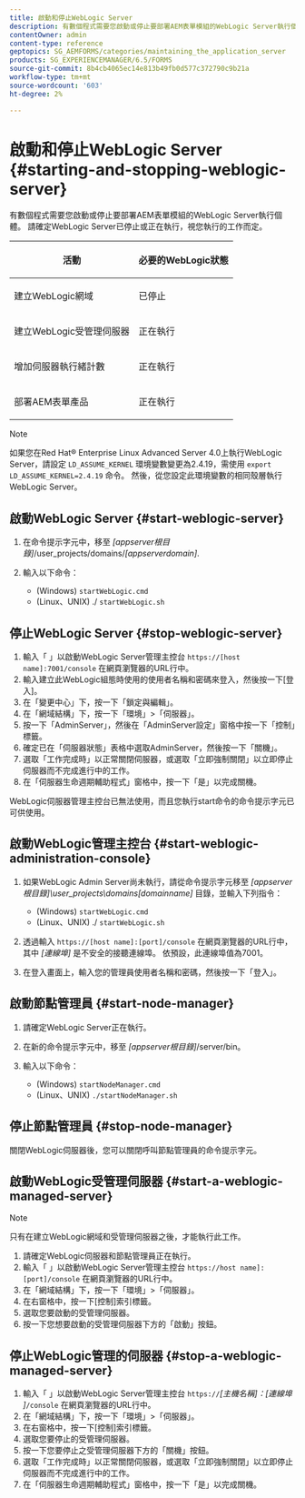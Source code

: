 ```yaml
---
title: 啟動和停止WebLogic Server
description: 有數個程式需要您啟動或停止要部署AEM表單模組的WebLogic Server執行個體。 本檔案說明如何啟動和停止WebLogic Server。
contentOwner: admin
content-type: reference
geptopics: SG_AEMFORMS/categories/maintaining_the_application_server
products: SG_EXPERIENCEMANAGER/6.5/FORMS
source-git-commit: 8b4cb4065ec14e813b49fb0d577c372790c9b21a
workflow-type: tm+mt
source-wordcount: '603'
ht-degree: 2%

---
```



# 啟動和停止WebLogic Server {#starting-and-stopping-weblogic-server}

有數個程式需要您啟動或停止要部署AEM表單模組的WebLogic Server執行個體。 請確定WebLogic Server已停止或正在執行，視您執行的工作而定。

<table>
 <thead>
  <tr>
   <th><p>活動</p></th>
   <th><p>必要的WebLogic狀態</p></th>
  </tr>
 </thead>
 <tbody>
  <tr>
   <td><p>建立WebLogic網域</p></td>
   <td><p>已停止</p></td>
  </tr>
  <tr>
   <td><p>建立WebLogic受管理伺服器</p></td>
   <td><p>正在執行</p></td>
  </tr>
  <tr>
   <td><p>增加伺服器執行緒計數</p></td>
   <td><p>正在執行</p></td>
  </tr>
  <tr>
   <td><p>部署AEM表單產品</p></td>
   <td><p>正在執行</p></td>
  </tr>
 </tbody>
</table>

>[!NOTE]
>
>如果您在Red Hat® Enterprise Linux Advanced Server 4.0上執行WebLogic Server，請設定 `LD_ASSUME_KERNEL` 環境變數變更為2.4.19，需使用 `export LD_ASSUME_KERNEL=2.4.19` 命令。 然後，從您設定此環境變數的相同殼層執行WebLogic Server。

## 啟動WebLogic Server {#start-weblogic-server}

1. 在命令提示字元中，移至 *[appserver根目錄]*/user_projects/domains/*[appserverdomain]*.
1. 輸入以下命令：

   * (Windows) `startWebLogic.cmd`
   * (Linux、UNIX) ./ `startWebLogic.sh`

## 停止WebLogic Server {#stop-weblogic-server}

1. 輸入「 」以啟動WebLogic Server管理主控台 `https://[host name]:7001/console` 在網頁瀏覽器的URL行中。
1. 輸入建立此WebLogic組態時使用的使用者名稱和密碼來登入，然後按一下[登入]。
1. 在「變更中心」下，按一下「鎖定與編輯」。
1. 在「網域結構」下，按一下「環境」>「伺服器」。
1. 按一下「AdminServer」，然後在「AdminServer設定」窗格中按一下「控制」標籤。
1. 確定已在「伺服器狀態」表格中選取AdminServer，然後按一下「關機」。
1. 選取「工作完成時」以正常關閉伺服器，或選取「立即強制關閉」以立即停止伺服器而不完成進行中的工作。
1. 在「伺服器生命週期輔助程式」窗格中，按一下「是」以完成關機。

WebLogic伺服器管理主控台已無法使用，而且您執行start命令的命令提示字元已可供使用。

## 啟動WebLogic管理主控台 {#start-weblogic-administration-console}

1. 如果WebLogic Admin Server尚未執行，請從命令提示字元移至 *[appserver根目錄]\user_projects\domains\[domainname]* 目錄，並輸入下列指令：

   * (Windows) `startWebLogic.cmd`
   * (Linux、UNIX) ./ `startWebLogic.sh`

1. 透過輸入 `https://[host name]:[port]/console` 在網頁瀏覽器的URL行中，其中 *[連線埠]* 是不安全的接聽連線埠。 依預設，此連線埠值為7001。
1. 在登入畫面上，輸入您的管理員使用者名稱和密碼，然後按一下「登入」。

## 啟動節點管理員 {#start-node-manager}

1. 請確定WebLogic Server正在執行。
1. 在新的命令提示字元中，移至 *[appserver根目錄]*/server/bin。
1. 輸入以下命令：

   * (Windows) `startNodeManager.cmd`
   * (Linux、UNIX) `./startNodeManager.sh`

## 停止節點管理員 {#stop-node-manager}

關閉WebLogic伺服器後，您可以關閉呼叫節點管理員的命令提示字元。

## 啟動WebLogic受管理伺服器 {#start-a-weblogic-managed-server}

>[!NOTE]
>
>只有在建立WebLogic網域和受管理伺服器之後，才能執行此工作。

1. 請確定WebLogic伺服器和節點管理員正在執行。
1. 輸入「 」以啟動WebLogic Server管理主控台 `https://host name]:[port]/console` 在網頁瀏覽器的URL行中。
1. 在「網域結構」下，按一下「環境」>「伺服器」。
1. 在右窗格中，按一下[控制]索引標籤。
1. 選取您要啟動的受管理伺服器。
1. 按一下您想要啟動的受管理伺服器下方的「啟動」按鈕。

## 停止WebLogic管理的伺服器 {#stop-a-weblogic-managed-server}

1. 輸入「 」以啟動WebLogic Server管理主控台 `https://`*[主機名稱]：[連線埠&#x200B;]*`/console` 在網頁瀏覽器的URL行中。
1. 在「網域結構」下，按一下「環境」>「伺服器」。
1. 在右窗格中，按一下[控制]索引標籤。
1. 選取您要停止的受管理伺服器。
1. 按一下您要停止之受管理伺服器下方的「關機」按鈕。
1. 選取「工作完成時」以正常關閉伺服器，或選取「立即強制關閉」以立即停止伺服器而不完成進行中的工作。
1. 在「伺服器生命週期輔助程式」窗格中，按一下「是」以完成關機。

